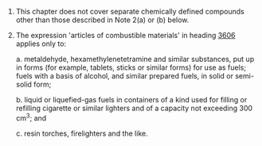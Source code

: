 1. This chapter does not cover separate chemically defined compounds other than those described in Note 2(a) or (b) below.

2. The expression 'articles of combustible materials' in heading [3606](/headings/3606) applies only to:

    a. metaldehyde, hexamethylenetetramine and similar substances, put up in forms (for example, tablets, sticks or similar forms) for use as fuels; fuels with a basis of alcohol, and similar prepared fuels, in solid or semi-solid form;

    b. liquid or liquefied-gas fuels in containers of a kind used for filling or refilling cigarette or similar lighters and of a capacity not exceeding 300 cm<sup>3</sup>; and

    c. resin torches, firelighters and the like.
